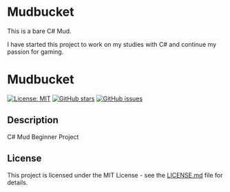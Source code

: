 # Mudbucket

This is a bare C# Mud.

I have started this project to work on my studies with C# and continue my passion for gaming.


# Mudbucket

[![License: MIT](https://img.shields.io/badge/License-MIT-yellow.svg)](https://opensource.org/licenses/MIT)
[![GitHub stars](https://img.shields.io/github/stars/{username}/{repo-name}.svg)](https://github.com/{username}/{repo-name}/stargazers)
[![GitHub issues](https://img.shields.io/github/issues/{username}/{repo-name}.svg)](https://github.com/{username}/{repo-name}/issues)

## Description

C# Mud Beginner Project

## License

This project is licensed under the MIT License - see the [LICENSE.md](LICENSE.md) file for details.
